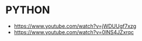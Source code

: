 # PYTHON
  - https://www.youtube.com/watch?v=jWDUUgf7xzg
  - https://www.youtube.com/watch?v=0lNS4JZxrqc
